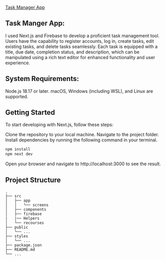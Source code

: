 
[Task Manager App](https://task-manger-t1fs.vercel.app/)

## Task Manger App:

I used Next.js and Firebase to develop a proficient task management tool. Users have the capability to register accounts, log in, create tasks, edit existing tasks, and delete tasks seamlessly. Each task is equipped with a title, due date, completion status, and description, which can be manipulated using a rich text editor for enhanced functionality and user experience.

## System Requirements:

Node.js 18.17 or later.
macOS, Windows (including WSL), and Linux are supported.

## Getting Started
To start developing with Next.js, follow these steps:

Clone the repository to your local machine.
Navigate to the project folder.
Install dependencies by running the following command in your terminal.

```bash
npm install
npm next dev
```
Open your browser and navigate to http://localhost:3000 to see the result.

## Project Structure
```
.
├── src
│   ├── app
│   │   └── screens
│   ├── components
│   ├── firebase
|   |── Helpers
│   └── recourses
├── public
│   └── ...
├── styles
│   └── ...
├── package.json
├── README.md
└── ...
```
